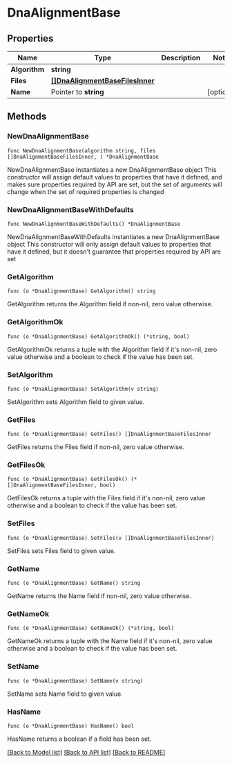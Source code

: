 # DnaAlignmentBase

## Properties

Name | Type | Description | Notes
------------ | ------------- | ------------- | -------------
**Algorithm** | **string** |  | 
**Files** | [**[]DnaAlignmentBaseFilesInner**](DnaAlignmentBaseFilesInner.md) |  | 
**Name** | Pointer to **string** |  | [optional] 

## Methods

### NewDnaAlignmentBase

`func NewDnaAlignmentBase(algorithm string, files []DnaAlignmentBaseFilesInner, ) *DnaAlignmentBase`

NewDnaAlignmentBase instantiates a new DnaAlignmentBase object
This constructor will assign default values to properties that have it defined,
and makes sure properties required by API are set, but the set of arguments
will change when the set of required properties is changed

### NewDnaAlignmentBaseWithDefaults

`func NewDnaAlignmentBaseWithDefaults() *DnaAlignmentBase`

NewDnaAlignmentBaseWithDefaults instantiates a new DnaAlignmentBase object
This constructor will only assign default values to properties that have it defined,
but it doesn't guarantee that properties required by API are set

### GetAlgorithm

`func (o *DnaAlignmentBase) GetAlgorithm() string`

GetAlgorithm returns the Algorithm field if non-nil, zero value otherwise.

### GetAlgorithmOk

`func (o *DnaAlignmentBase) GetAlgorithmOk() (*string, bool)`

GetAlgorithmOk returns a tuple with the Algorithm field if it's non-nil, zero value otherwise
and a boolean to check if the value has been set.

### SetAlgorithm

`func (o *DnaAlignmentBase) SetAlgorithm(v string)`

SetAlgorithm sets Algorithm field to given value.


### GetFiles

`func (o *DnaAlignmentBase) GetFiles() []DnaAlignmentBaseFilesInner`

GetFiles returns the Files field if non-nil, zero value otherwise.

### GetFilesOk

`func (o *DnaAlignmentBase) GetFilesOk() (*[]DnaAlignmentBaseFilesInner, bool)`

GetFilesOk returns a tuple with the Files field if it's non-nil, zero value otherwise
and a boolean to check if the value has been set.

### SetFiles

`func (o *DnaAlignmentBase) SetFiles(v []DnaAlignmentBaseFilesInner)`

SetFiles sets Files field to given value.


### GetName

`func (o *DnaAlignmentBase) GetName() string`

GetName returns the Name field if non-nil, zero value otherwise.

### GetNameOk

`func (o *DnaAlignmentBase) GetNameOk() (*string, bool)`

GetNameOk returns a tuple with the Name field if it's non-nil, zero value otherwise
and a boolean to check if the value has been set.

### SetName

`func (o *DnaAlignmentBase) SetName(v string)`

SetName sets Name field to given value.

### HasName

`func (o *DnaAlignmentBase) HasName() bool`

HasName returns a boolean if a field has been set.


[[Back to Model list]](../README.md#documentation-for-models) [[Back to API list]](../README.md#documentation-for-api-endpoints) [[Back to README]](../README.md)


